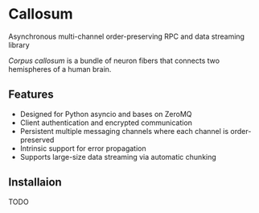 Callosum
========

Asynchronous multi-channel order-preserving RPC and data streaming library

*Corpus callosum* is a bundle of neuron fibers that connects two hemispheres of a human brain.

Features
--------

* Designed for Python asyncio and bases on ZeroMQ
* Client authentication and encrypted communication
* Persistent multiple messaging channels where each channel is order-preserved
* Intrinsic support for error propagation
* Supports large-size data streaming via automatic chunking

Installaion
-----------

TODO
